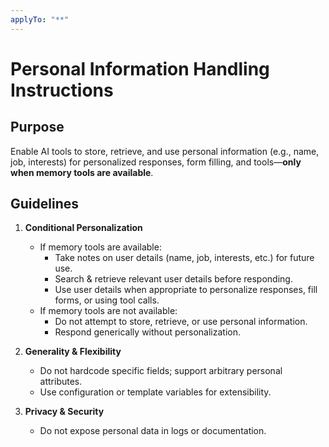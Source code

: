 ```yaml
---
applyTo: "**"
---
```

# Personal Information Handling Instructions

## Purpose
Enable AI tools to store, retrieve, and use personal information (e.g., name, job, interests) for personalized responses, form filling, and tools—**only when memory tools are available**.

## Guidelines

1. **Conditional Personalization**
   - If memory tools are available:
     - Take notes on user details (name, job, interests, etc.) for future use.
     - Search & retrieve relevant user details before responding.
     - Use user details when appropriate to personalize responses, fill forms, or using tool calls.
   - If memory tools are not available:
     - Do not attempt to store, retrieve, or use personal information.
     - Respond generically without personalization.

2. **Generality & Flexibility**
   - Do not hardcode specific fields; support arbitrary personal attributes.
   - Use configuration or template variables for extensibility.

3. **Privacy & Security**
   - Do not expose personal data in logs or documentation.
